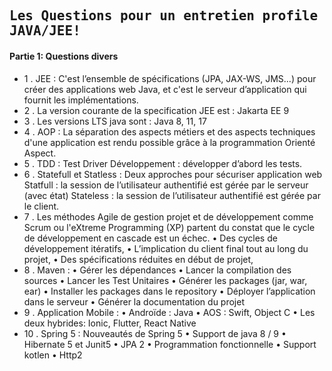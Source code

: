 ## <samp>Les Questions pour un entretien profile JAVA/JEE!</samp>

#### Partie 1: Questions divers

- 1 . JEE : C'est l’ensemble de spécifications (JPA, JAX-WS, JMS...) pour créer des applications web Java, et c'est le serveur d’application qui fournit les implémentations.
- 2 . La version courante de la specification JEE est : Jakarta EE 9
- 3 .	Les versions LTS java sont : Java 8, 11, 17
- 4 .	AOP : La séparation des aspects métiers et des aspects techniques d'une application est rendu possible grâce à la programmation Orienté Aspect.
- 5 .	TDD : Test Driver Développement : développer d’abord les tests.
- 6 .	Statefull et Statless : Deux approches pour sécuriser application web
Statfull : la session de l’utilisateur authentifié est gérée par le serveur (avec état)
Stateless : la session de l’utilisateur authentifié est gérée par le client.
- 7 .	Les méthodes Agile de gestion projet et de développement comme Scrum ou l'eXtreme Programming (XP) partent du constat que le cycle de développement en cascade est un échec.
•	Des cycles de développement itératifs, 
•	L’implication du client final tout au long du projet, 
•	Des spécifications réduites en début de projet,
- 8 .	Maven : 
•	Gérer les dépendances
•	Lancer la compilation des sources
•	Lancer les Test Unitaires 
•	Générer les packages (jar, war, ear) 
•	Installer les packages dans le repository 
•	Déployer l’application dans le serveur 
•	Générer la documentation du projet
- 9 .	Application Mobile :
•	Androïde : Java
•	AOS : Swift, Object C
•	Les deux hybrides: Ionic, Flutter, React Native
- 10 .	Spring 5 : Nouveautés de Spring 5
•	Support de java 8 / 9
•	Hibernate 5 et Junit5
•	JPA 2
•	Programmation fonctionnelle
•	Support kotlen
•	Http2

